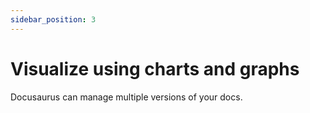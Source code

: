 ```yaml
---
sidebar_position: 3
---
```


# Visualize using charts and graphs

Docusaurus can manage multiple versions of your docs.